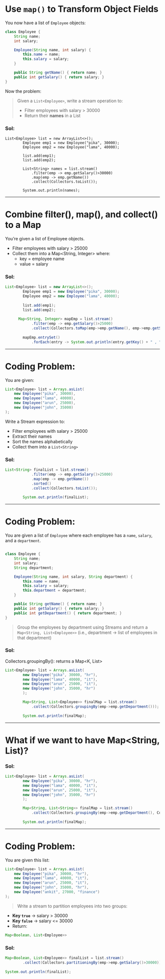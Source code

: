 # Use `map()` to Transform Object Fields

You now have a list of `Employee` objects:

```java
class Employee {
    String name;
    int salary;

    Employee(String name, int salary) {
        this.name = name;
        this.salary = salary;
    }

    public String getName() { return name; }
    public int getSalary() { return salary; }
}
```

Now the problem:

> Given a `List<Employee>`, write a stream operation to:
>
> * Filter employees with salary > 30000
> * Return their **names** in a List

### Sol:

```
List<Employee> list = new ArrayList<>();
        Employee emp1 = new Employee("pika", 30000);
        Employee emp2 = new Employee("lama", 40000);
        
        list.add(emp1);
        list.add(emp2);
        
        List<String> names = list.stream()
            .filter(emp -> emp.getSalary()>30000)
            .map(emp -> emp.getName())
            .collect(Collectors.toList());
            
        System.out.println(names);
```

---

# Combine filter(), map(), and collect() to a Map
You’re given a list of Employee objects.

- Filter employees with salary > 25000
- Collect them into a Map<String, Integer> where:
  - key = employee name
  - value = salary

### Sol:

```java
List<Employee> list = new ArrayList<>();
        Employee emp1 = new Employee("pika", 30000);
        Employee emp2 = new Employee("lama", 40000);
        
        list.add(emp1);
        list.add(emp2);
        
      Map<String, Integer> mapEmp = list.stream()
            .filter(emp -> emp.getSalary()>25000)
            .collect(Collectors.toMap(emp->emp.getName(), emp->emp.getSalary()));
            
        mapEmp.entrySet()
            .forEach(entry -> System.out.println(entry.getKey() + " , " + entry.getValue()));
```

---

# Coding Problem:

You are given:

```java
List<Employee> list = Arrays.asList(
    new Employee("pika", 30000),
    new Employee("lama", 40000),
    new Employee("arun", 25000),
    new Employee("john", 35000)
);
```

Write a Stream expression to:
  * Filter employees with salary > 25000
  * Extract their names
  * Sort the names alphabetically
  * Collect them into a `List<String>`

### Sol:

```java
List<String> finalList = list.stream()
            .filter(emp -> emp.getSalary()>25000)
            .map(emp -> emp.getName())
            .sorted()
            .collect(Collectors.toList());
        
        System.out.println(finalList);
```

---

# Coding Problem:

You are given a list of `Employee` where each employee has a `name`, `salary`, and a `department`.

```java

class Employee {
    String name;
    int salary;
    String department;

    Employee(String name, int salary, String department) {
        this.name = name;
        this.salary = salary;
        this.department = department;
    }

    public String getName() { return name; }
    public int getSalary() { return salary; }
    public int getDepartment() { return department; }
}
```

> Group the employees by department using Streams and return a `Map<String, List<Employee>>`
> (i.e., department → list of employees in that department)

### Sol:

Collectors.groupingBy(): returns a Map<K, List<V>>

```java
List<Employee> list = Arrays.asList(
        new Employee("pika", 30000, "hr"),
        new Employee("lama", 40000, "it"),
        new Employee("arun", 25000, "it"),
        new Employee("john", 35000, "hr")
        );

        Map<String, List<Employee>> finalMap = list.stream()
            .collect(Collectors.groupingBy(emp->emp.getDepartment()));
        
        System.out.println(finalMap);
```

---

# What if we want to have Map<String, List<String>)?

### Sol:

```java
List<Employee> list = Arrays.asList(
        new Employee("pika", 30000, "hr"),
        new Employee("lama", 40000, "it"),
        new Employee("arun", 25000, "it"),
        new Employee("john", 35000, "hr")
        );

        Map<String, List<String>> finalMap = list.stream()
            .collect(Collectors.groupingBy(emp->emp.getDepartment(), Collectors.mapping(emp->emp.getName(), Collectors.toList())));
        
        System.out.println(finalMap);
```

---

# Coding Problem:

You are given this list:

```java
List<Employee> list = Arrays.asList(
    new Employee("pika", 30000, "hr"),
    new Employee("lama", 40000, "it"),
    new Employee("arun", 25000, "it"),
    new Employee("john", 35000, "hr"),
    new Employee("ankit", 27000, "finance")
);
```

> Write a stream to partition employees into two groups:
  - **Key `true`** → salary > 30000
  - **Key `false`** → salary <= 30000
  - Return:

  ```java
  Map<Boolean, List<Employee>>
  ```

### Sol:

```java
Map<Boolean, List<Employee>> finalList = list.stream()
        .collect(Collectors.partitioningBy(emp->emp.getSalary()>30000));
        
System.out.println(finalList);
```















